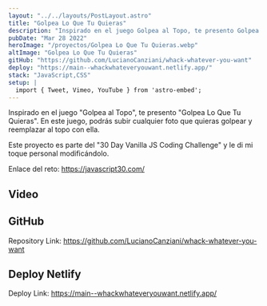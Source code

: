 ```yaml
---
layout: "../../layouts/PostLayout.astro"
title: "Golpea Lo Que Tu Quieras"
description: "Inspirado en el juego Golpea al Topo, te presento Golpea Lo Que Tu Quieras. En este juego, podrás subir cualquier foto que quieras golpear y reemplazar al topo con ella."
pubDate: "Mar 28 2022"
heroImage: "/proyectos/Golpea Lo Que Tu Quieras.webp"
altImage: "Golpea Lo Que Tu Quieras"
gitHub: "https://github.com/LucianoCanziani/whack-whatever-you-want"
deploy: "https://main--whackwhateveryouwant.netlify.app/"
stack: "JavaScript,CSS"
setup: |
  import { Tweet, Vimeo, YouTube } from 'astro-embed';
---
```


Inspirado en el juego "Golpea al Topo", te presento "Golpea Lo Que Tu Quieras". En este juego, podrás subir cualquier foto que quieras golpear y reemplazar al topo con ella.

Este proyecto es parte del "30 Day Vanilla JS Coding Challenge" y le di mi toque personal modificándolo.

Enlace del reto: https://javascript30.com/

## Video

<YouTube id="https://www.youtube.com/watch?v=AgMWZHu_w1Q&ab_channel=LucianoCanziani" />

## GitHub 

Repository Link: https://github.com/LucianoCanziani/whack-whatever-you-want

## Deploy Netlify

Deploy Link: https://main--whackwhateveryouwant.netlify.app/

